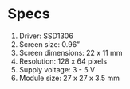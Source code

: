 ---
---

# Specs
1. Driver: SSD1306
2. Screen size: 0.96”
3. Screen dimensions: 22 x 11 mm
4. Resolution: 128 x 64 pixels
5. Supply voltage: 3 - 5 V
6. Module size: 27 x 27 x 3.5 mm